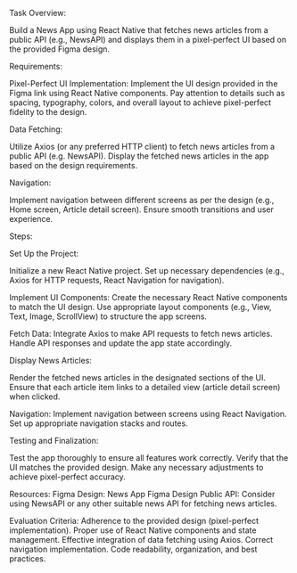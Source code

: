 Task Overview:

Build a News App using React Native that fetches news articles from a public API (e.g., NewsAPI) and displays them in a pixel-perfect UI based on the provided Figma design.

Requirements:

Pixel-Perfect UI Implementation:
Implement the UI design provided in the Figma link using React Native components.
Pay attention to details such as spacing, typography, colors, and overall layout to achieve pixel-perfect fidelity to the design.

Data Fetching:

Utilize Axios (or any preferred HTTP client) to fetch news articles from a public API (e.g. NewsAPI).
Display the fetched news articles in the app based on the design requirements.

Navigation:

Implement navigation between different screens as per the design (e.g., Home screen, Article detail screen).
Ensure smooth transitions and user experience.

Steps:

Set Up the Project:

Initialize a new React Native project.
Set up necessary dependencies (e.g., Axios for HTTP requests, React Navigation for navigation).

Implement UI Components:
Create the necessary React Native components to match the UI design.
Use appropriate layout components (e.g., View, Text, Image, ScrollView) to structure the app screens.

Fetch Data:
Integrate Axios to make API requests to fetch news articles.
Handle API responses and update the app state accordingly.

Display News Articles:

Render the fetched news articles in the designated sections of the UI.
Ensure that each article item links to a detailed view (article detail screen) when clicked.

Navigation:
Implement navigation between screens using React Navigation.
Set up appropriate navigation stacks and routes.

Testing and Finalization:

Test the app thoroughly to ensure all features work correctly.
Verify that the UI matches the provided design.
Make any necessary adjustments to achieve pixel-perfect accuracy.

Resources:
Figma Design: News App Figma Design
Public API: Consider using NewsAPI or any other suitable news API for fetching news articles.

Evaluation Criteria:
Adherence to the provided design (pixel-perfect implementation).
Proper use of React Native components and state management.
Effective integration of data fetching using Axios.
Correct navigation implementation.
Code readability, organization, and best practices.


